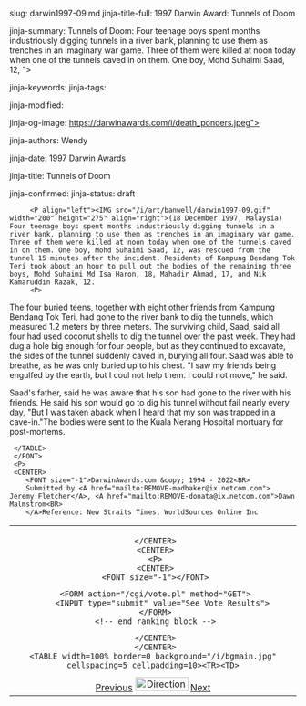 slug: darwin1997-09.md
jinja-title-full: 1997 Darwin Award: Tunnels of Doom

jinja-summary: Tunnels of Doom: Four teenage boys spent months industriously digging tunnels in a river bank, planning to use them as trenches in an imaginary war game. Three of them were killed at noon today when one of the tunnels caved in on them. One boy, Mohd Suhaimi Saad, 12, ">

jinja-keywords:
jinja-tags:

jinja-modified:

jinja-og-image: https://darwinawards.com/i/death_ponders.jpeg">

jinja-authors: Wendy

jinja-date: 1997 Darwin Awards


jinja-title: Tunnels of Doom


jinja-confirmed:
jinja-status: draft

		 <P align="left"><IMG src="/i/art/banwell/darwin1997-09.gif" width="200" height="275" align="right">(18 December 1997, Malaysia) Four teenage boys spent months industriously digging tunnels in a river bank, planning to use them as trenches in an imaginary war game. Three of them were killed at noon today when one of the tunnels caved in on them. One boy, Mohd Suhaimi Saad, 12, was rescued from the tunnel 15 minutes after the incident. Residents of Kampung Bendang Tok Teri took about an hour to pull out the bodies of the remaining three boys, Mohd Suhaimi Md Isa Haron, 18, Mahadir Ahmad, 17, and Nik Kamaruddin Razak, 12.
		 <P>
The four buried teens, together with eight other friends from Kampung Bendang Tok Teri, had gone to the river bank to dig the tunnels, which measured 1.2 meters by three meters. The surviving child, Saad, said all four
had used coconut shells to dig the tunnel over the past week. They had dug a hole big enough for four people, but as they continued to excavate, the sides of the tunnel suddenly caved in, burying all four. Saad was able to breathe, as he was only buried up to his chest. "I saw my friends being engulfed by the earth, but I coul not help them. I could not move," he said.
		 <P>
Saad's father, said he was aware that his son had gone to the river with his friends. He said his son would go to dig his tunnel without fail nearly every day, "But I was taken aback when I heard that my son was trapped in a cave-in."The bodies were sent to the Kuala Nerang Hospital mortuary for post-mortems.
		</TD>
	 </TR>

	 </TABLE>
	 </FONT>
	 <P>
	 <CENTER>
		<FONT size="-1">DarwinAwards.com &copy; 1994 - 2022<BR>
		Submitted by <A href="mailto:REMOVE-madbaker@ix.netcom.com"> Jeremy Fletcher</A>, <A href="mailto:REMOVE-donata@ix.netcom.com">Dawn Malmstrom<BR>
		</A>Reference: New Straits Times, WorldSources Online Inc
</FONT>
	 </CENTER>
	 </CENTER>
</TD></TR></TABLE>
<TABLE width=100% border=0 cellspacing=5 cellpadding=10>
<TR valign="top">
	<TD colspan="2">
	 <P>
	 <CENTER>

	 </CENTER>
	 <CENTER>
	 <P>
	 <CENTER>
	 <FONT size="-1"></FONT>
<!-- begin ranking block -->
	 <FORM action="/cgi/vote.pl" method="GET">
		<INPUT type="submit" value="See Vote Results">
	 </FORM>
	 <!-- end ranking block -->

<!-- formerly email_a_friend pl -->

	 </CENTER>
	 </CENTER>
	<TABLE width=100% border=0 background="/i/bgmain.jpg" cellspacing=5 cellpadding=10><TR><TD>
<CENTER>
<A href="darwin1997-08.html">Previous</A> <IMG src="/i/arrowani.gif" width="93" height="24" border="0" alt="Directions"> <A href="darwin1997-10.html">Next</A>
</H2>
</CENTER>

<!--#include file=nav_1997.html -->


